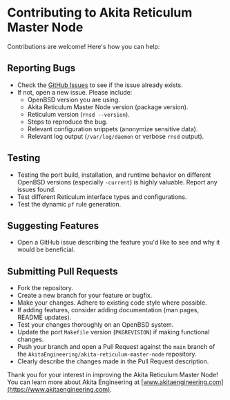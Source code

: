 # Contributing to Akita Reticulum Master Node

Contributions are welcome! Here's how you can help:

## Reporting Bugs

* Check the [GitHub Issues](https://github.com/AkitaEngineering/akita-reticulum-master-node/issues) to see if the issue already exists.
* If not, open a new issue. Please include:
    * OpenBSD version you are using.
    * Akita Reticulum Master Node version (package version).
    * Reticulum version (`rnsd --version`).
    * Steps to reproduce the bug.
    * Relevant configuration snippets (anonymize sensitive data).
    * Relevant log output (`/var/log/daemon` or verbose `rnsd` output).

## Testing

* Testing the port build, installation, and runtime behavior on different OpenBSD versions (especially `-current`) is highly valuable. Report any issues found.
* Test different Reticulum interface types and configurations.
* Test the dynamic `pf` rule generation.

## Suggesting Features

* Open a GitHub issue describing the feature you'd like to see and why it would be beneficial.

## Submitting Pull Requests

* Fork the repository.
* Create a new branch for your feature or bugfix.
* Make your changes. Adhere to existing code style where possible.
* If adding features, consider adding documentation (man pages, README updates).
* Test your changes thoroughly on an OpenBSD system.
* Update the port `Makefile` version (`PKGREVISION`) if making functional changes.
* Push your branch and open a Pull Request against the `main` branch of the `AkitaEngineering/akita-reticulum-master-node` repository.
* Clearly describe the changes made in the Pull Request description.

Thank you for your interest in improving the Akita Reticulum Master Node! You can learn more about Akita Engineering at [www.akitaengineering.com](https://www.akitaengineering.com).
